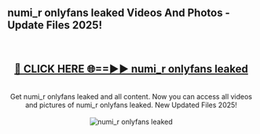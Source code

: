 <h2>numi_r onlyfans leaked Videos And Photos - Update Files 2025!</h2>
<br>
<div align="center">
<h2><a href="https://linkcuts.com/hfmhzwbr" rel="nofollow">🔴 CLICK HERE 🌐==►► numi_r onlyfans leaked</a></h2>
<br>
Get numi_r onlyfans leaked and all content. Now you can access all videos and pictures of numi_r onlyfans leaked. New Updated Files 2025!
<br>
<br>
<a href="https://linkcuts.com/hfmhzwbr" rel="nofollow" data-target="animated-image.originalLink"><img src="https://i.ibb.co.com/WyWwxjT/player-gif2.gif" alt="numi_r onlyfans leaked" style="max-width: 100%; display: inline-block;" data-target="animated-image.originalImage"></a>
</div>
<br>